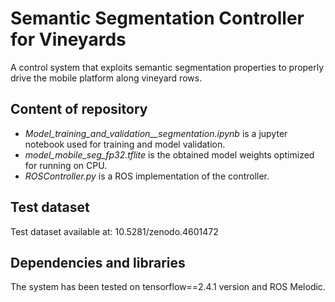 
# Semantic Segmentation Controller for Vineyards
A control system that exploits semantic segmentation properties to properly drive the mobile platform along vineyard rows.

## Content of repository
- _Model\_training\_and\_validation\_\_segmentation.ipynb_ is a jupyter notebook used for training and model validation.
- _model\_mobile\_seg\_fp32.tflite_ is the obtained model weights optimized for running on CPU.
- _ROSController.py_ is a ROS implementation of the controller.


## Test dataset
Test dataset available at: 10.5281/zenodo.4601472


## Dependencies and libraries
The system has been tested on tensorflow==2.4.1 version and ROS Melodic.

